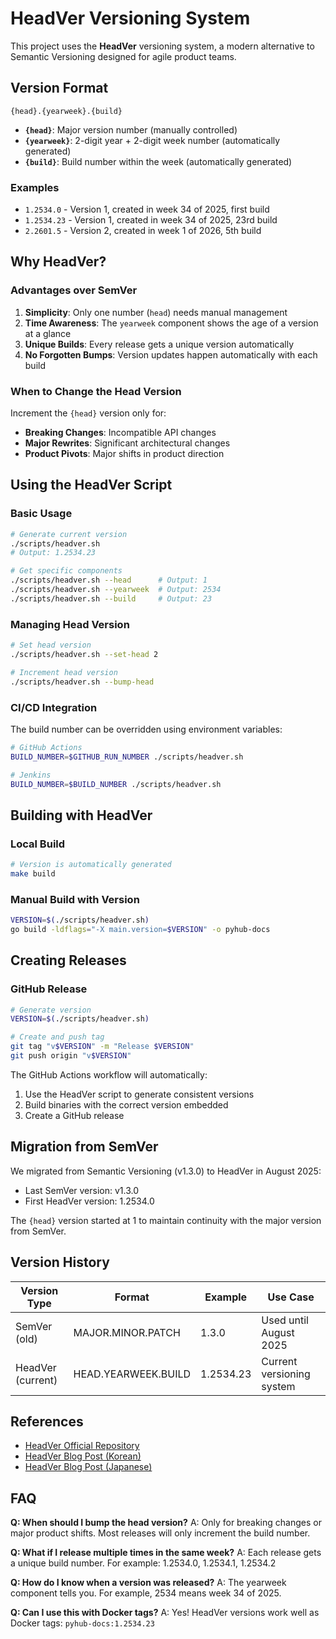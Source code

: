 # HeadVer Versioning System

This project uses the **HeadVer** versioning system, a modern alternative to Semantic Versioning designed for agile product teams.

## Version Format

```
{head}.{yearweek}.{build}
```

- **`{head}`**: Major version number (manually controlled)
- **`{yearweek}`**: 2-digit year + 2-digit week number (automatically generated)
- **`{build}`**: Build number within the week (automatically generated)

### Examples
- `1.2534.0` - Version 1, created in week 34 of 2025, first build
- `1.2534.23` - Version 1, created in week 34 of 2025, 23rd build
- `2.2601.5` - Version 2, created in week 1 of 2026, 5th build

## Why HeadVer?

### Advantages over SemVer
1. **Simplicity**: Only one number (`head`) needs manual management
2. **Time Awareness**: The `yearweek` component shows the age of a version at a glance
3. **Unique Builds**: Every release gets a unique version automatically
4. **No Forgotten Bumps**: Version updates happen automatically with each build

### When to Change the Head Version
Increment the `{head}` version only for:
- **Breaking Changes**: Incompatible API changes
- **Major Rewrites**: Significant architectural changes
- **Product Pivots**: Major shifts in product direction

## Using the HeadVer Script

### Basic Usage
```bash
# Generate current version
./scripts/headver.sh
# Output: 1.2534.23

# Get specific components
./scripts/headver.sh --head      # Output: 1
./scripts/headver.sh --yearweek  # Output: 2534
./scripts/headver.sh --build     # Output: 23
```

### Managing Head Version
```bash
# Set head version
./scripts/headver.sh --set-head 2

# Increment head version
./scripts/headver.sh --bump-head
```

### CI/CD Integration
The build number can be overridden using environment variables:
```bash
# GitHub Actions
BUILD_NUMBER=$GITHUB_RUN_NUMBER ./scripts/headver.sh

# Jenkins
BUILD_NUMBER=$BUILD_NUMBER ./scripts/headver.sh
```

## Building with HeadVer

### Local Build
```bash
# Version is automatically generated
make build
```

### Manual Build with Version
```bash
VERSION=$(./scripts/headver.sh)
go build -ldflags="-X main.version=$VERSION" -o pyhub-docs
```

## Creating Releases

### GitHub Release
```bash
# Generate version
VERSION=$(./scripts/headver.sh)

# Create and push tag
git tag "v$VERSION" -m "Release $VERSION"
git push origin "v$VERSION"
```

The GitHub Actions workflow will automatically:
1. Use the HeadVer script to generate consistent versions
2. Build binaries with the correct version embedded
3. Create a GitHub release

## Migration from SemVer

We migrated from Semantic Versioning (v1.3.0) to HeadVer in August 2025:
- Last SemVer version: v1.3.0
- First HeadVer version: 1.2534.0

The `{head}` version started at 1 to maintain continuity with the major version from SemVer.

## Version History

| Version Type | Format | Example | Use Case |
|-------------|---------|---------|-----------|
| SemVer (old) | MAJOR.MINOR.PATCH | 1.3.0 | Used until August 2025 |
| HeadVer (current) | HEAD.YEARWEEK.BUILD | 1.2534.23 | Current versioning system |

## References

- [HeadVer Official Repository](https://github.com/line/headver)
- [HeadVer Blog Post (Korean)](https://techblog.lycorp.co.jp/ko/headver-new-versioning-system-for-product-teams)
- [HeadVer Blog Post (Japanese)](https://techblog.lycorp.co.jp/ja/headver-new-versioning-system-for-product-teams)

## FAQ

**Q: When should I bump the head version?**
A: Only for breaking changes or major product shifts. Most releases will only increment the build number.

**Q: What if I release multiple times in the same week?**
A: Each release gets a unique build number. For example: 1.2534.0, 1.2534.1, 1.2534.2

**Q: How do I know when a version was released?**
A: The yearweek component tells you. For example, 2534 means week 34 of 2025.

**Q: Can I use this with Docker tags?**
A: Yes! HeadVer versions work well as Docker tags: `pyhub-docs:1.2534.23`